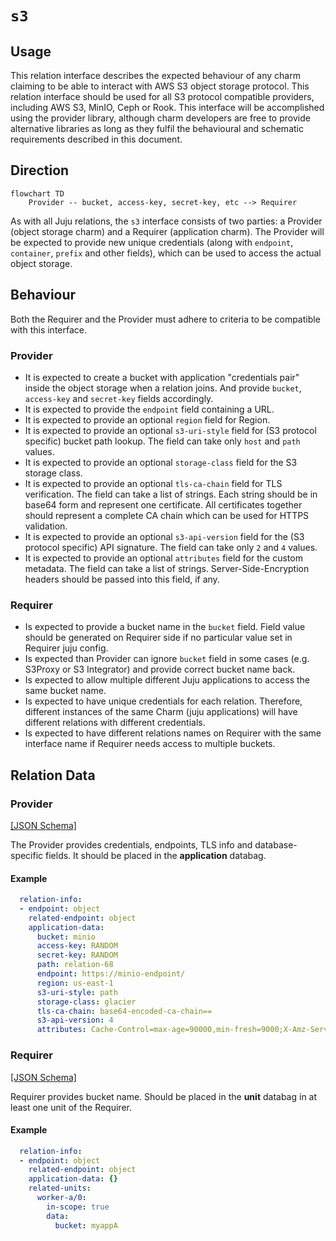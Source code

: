 # `s3`

## Usage

This relation interface describes the expected behaviour of any charm claiming to be able to interact with AWS S3 object storage protocol.
This relation interface should be used for all S3 protocol compatible providers, including AWS S3, MinIO, Ceph or Rook.
This interface will be accomplished using the provider library, although charm developers are free to provide alternative libraries as long as they fulfil the behavioural and schematic requirements described in this document.

## Direction

```mermaid
flowchart TD
    Provider -- bucket, access-key, secret-key, etc --> Requirer
```

As with all Juju relations, the `s3` interface consists of two parties: a Provider (object storage charm) and a Requirer (application charm). The Provider will be expected to provide new unique credentials (along with `endpoint`, `container`, `prefix` and other fields), which can be used to access the actual object storage.

## Behaviour

Both the Requirer and the Provider must adhere to criteria to be compatible with this interface.

### Provider
- It is expected to create a bucket with application "credentials pair" inside the object storage when a relation joins. And provide `bucket`, `access-key` and `secret-key` fields accordingly.
- It is expected to provide the `endpoint` field containing a URL.
- It is expected to provide an optional `region` field for Region.
- It is expected to provide an optional `s3-uri-style` field for (S3 protocol specific) bucket path lookup. The field can take only `host` and `path` values.
- It is expected to provide an optional `storage-class` field for the S3 storage class.
- It is expected to provide an optional `tls-ca-chain` field for TLS verification. The field can take a list of strings. Each string should be in base64 form and represent one certificate. All certificates together should represent a complete CA chain which can be used for HTTPS validation.
- It is expected to provide an optional `s3-api-version` field for the (S3 protocol specific) API signature. The field can take only `2` and `4` values.
- It is expected to provide an optional `attributes` field for the custom metadata. The field can take a list of strings. Server-Side-Encryption headers should be passed into this field, if any.

### Requirer
- Is expected to provide a bucket name in the `bucket` field. Field value should be generated on Requirer side if no particular value set in Requirer juju config.
- Is expected than Provider can ignore `bucket` field in some cases (e.g. S3Proxy or S3 Integrator) and provide correct bucket name back.
- Is expected to allow multiple different Juju applications to access the same bucket name.
- Is expected to have unique credentials for each relation. Therefore, different instances of the same Charm (juju applications) will have different relations with different credentials.
- Is expected to have different relations names on Requirer with the same interface name if Requirer needs access to multiple buckets.

## Relation Data

### Provider

[\[JSON Schema\]](./schemas/provider.json)

The Provider provides credentials, endpoints, TLS info and database-specific fields. It should be placed in the **application** databag.


#### Example
```yaml
  relation-info:
  - endpoint: object
    related-endpoint: object
    application-data:
      bucket: minio
      access-key: RANDOM
      secret-key: RANDOM
      path: relation-68
      endpoint: https://minio-endpoint/
      region: us-east-1
      s3-uri-style: path
      storage-class: glacier
      tls-ca-chain: base64-encoded-ca-chain==
      s3-api-version: 4
      attributes: Cache-Control=max-age=90000,min-fresh=9000;X-Amz-Server-Side-Encryption-Customer-Key=CuStoMerKey=
```

### Requirer

[\[JSON Schema\]](./schemas/requirer.json)

Requirer provides bucket name. Should be placed in the **unit** databag in at least one unit of the Requirer.

#### Example

```yaml
  relation-info:
  - endpoint: object
    related-endpoint: object
    application-data: {}
    related-units:
      worker-a/0:
        in-scope: true
        data:
          bucket: myappA
```
